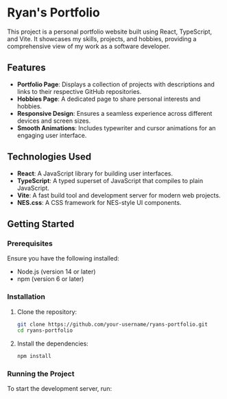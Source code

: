 # Ryan's Portfolio

This project is a personal portfolio website built using React, TypeScript, and Vite. It showcases my skills, projects, and hobbies, providing a comprehensive view of my work as a software developer.

## Features

- **Portfolio Page**: Displays a collection of projects with descriptions and links to their respective GitHub repositories.
- **Hobbies Page**: A dedicated page to share personal interests and hobbies.
- **Responsive Design**: Ensures a seamless experience across different devices and screen sizes.
- **Smooth Animations**: Includes typewriter and cursor animations for an engaging user interface.

## Technologies Used

- **React**: A JavaScript library for building user interfaces.
- **TypeScript**: A typed superset of JavaScript that compiles to plain JavaScript.
- **Vite**: A fast build tool and development server for modern web projects.
- **NES.css**: A CSS framework for NES-style UI components.

## Getting Started

### Prerequisites

Ensure you have the following installed:

- Node.js (version 14 or later)
- npm (version 6 or later)

### Installation

1. Clone the repository:

   ```bash
   git clone https://github.com/your-username/ryans-portfolio.git
   cd ryans-portfolio
   ```

2. Install the dependencies:

   ```bash
   npm install
   ```

### Running the Project

To start the development server, run:
